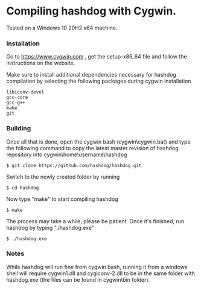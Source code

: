 # Compiling hashdog with Cygwin.

Tested on a Windows 10 20H2 x64 machine.

### Installation ###

Go to https://www.cygwin.com , get the setup-x86_64 file and follow the instructions on the website.

Make sure to install additional dependencies necessary for hashdog compilation by selecting the following packages during cygwin installation

```
libiconv-devel
gcc-core
gcc-g++
make
git
```

### Building ###

Once all that is done, open the cygwin bash (cygwin\cygwin.bat) and type the following command to copy the latest master revision of hashdog repository into cygwin\home\username\hashdog

```
$ git clone https://github.com/hashdog/hashdog.git
```

Switch to the newly created folder by running

```
$ cd hashdog
```

Now type "make" to start compiling hashdog

```
$ make
```

The process may take a while, please be patient. Once it's finished, run hashdog by typing "./hashdog.exe"

```
$ ./hashdog.exe
```

### Notes ###

While hashdog will run fine from cygwin bash, running it from a windows shell will require cygwin1.dll and cygiconv-2.dll to be in the same folder with hashdog.exe (the files can be found in cygwin\bin folder).
